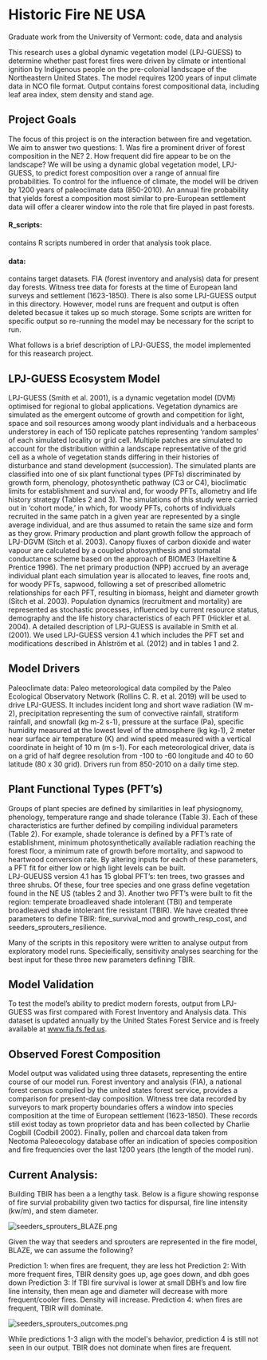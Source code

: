 # Historic Fire NE USA
Graduate work from the University of Vermont: code, data and analysis

This research uses a global dynamic vegetation model (LPJ-GUESS) to determine whether past forest fires were driven by climate or intentional ignition by Indigenous people on the pre-colonial landscape of the Northeastern United States. The model requires 1200 years of input climate data in NCO file format. Output contains forest compositional data, including leaf area index, stem density and stand age. 

## Project Goals
The focus of this project is on the interaction between fire and vegetation. We aim to answer two questions: 1. Was fire a prominent driver of forest composition in the NE? 2. How frequent did fire appear to be on the landscape?  We will be using a dynamic global vegetation model, LPJ-GUESS, to predict forest composition over a range of annual fire probabilities. To control for the influence of climate, the model will be driven by 1200 years of paleoclimate data (850-2010). An annual fire probability that yields forest a composition most similar to pre-European settlement data will offer a clearer window into the role that fire played in past forests.

#### R_scripts: 
contains R scripts numbered in order that analysis took place. 
#### data: 
contains target datasets. FIA (forest inventory and analysis) data for present day forests. Witness tree data for forests at the time of European land surveys and settlement (1623-1850). There is also some LPJ-GUESS output in this directory. However, model runs are frequent and output is often deleted becasue it takes up so much storage. Some scripts are written for specific output so re-running the model may be necessary for the script to run. 

What follows is a brief description of LPJ-GUESS, the model implemented for this reasearch project. 

## LPJ-GUESS Ecosystem Model
LPJ-GUESS (Smith et al. 2001), is a dynamic vegetation model (DVM) optimised for regional to global applications. Vegetation dynamics are simulated as the emergent outcome of growth and competition for light, space and soil resources among woody plant individuals and a herbaceous understorey in each of 150 replicate patches representing ‘random samples’ of each simulated locality or grid cell. Multiple patches are simulated to account for the distribution within a landscape representative of the grid cell as a whole of vegetation stands differing in their histories of disturbance and stand development (succession). The simulated plants are classified into one of six plant functional types (PFTs) discriminated by growth form, phenology, photosynthetic pathway (C3 or C4), bioclimatic limits for establishment and survival and, for woody PFTs, allometry and life history strategy (Tables 2 and 3). The simulations of this study were carried out in ‘cohort mode,’ in which, for woody PFTs, cohorts of individuals recruited in the same patch in a given year are represented by a single average individual, and are thus assumed to retain the same size and form as they grow.
Primary production and plant growth follow the approach of LPJ-DGVM (Sitch et al. 2003). Canopy fluxes of carbon dioxide and water vapour are calculated by a coupled photosynthesis and stomatal conductance scheme based on the approach of BIOME3 (Haxeltine & Prentice 1996). The net primary production (NPP) accrued by an average individual plant each simulation year is allocated to leaves, fine roots and, for woody PFTs, sapwood, following a set of prescribed allometric relationships for each PFT, resulting in biomass, height and diameter growth (Sitch et al. 2003). Population dynamics (recruitment and mortality) are represented as stochastic processes, influenced by current resource status, demography and the life history characteristics of each PFT (Hickler et al. 2004). A detailed description of LPJ-GUESS is available in Smith et al. (2001). We used LPJ-GUESS version 4.1 which includes the PFT set and modifications described in Ahlström et al. (2012) and in tables 1 and 2. 

## Model Drivers
Paleoclimate data: Paleo meteorological data compiled by the Paleo Ecological Observatory Network (Rollins C. R. et al. 2019) will be used to drive LPJ-GUESS. It includes incident long and short wave radiation (W m-2), precipitation representing the sum of convective rainfall, stratiform rainfall, and snowfall (kg m-2 s-1), pressure at the surface (Pa), specific humidity measured at the lowest level of the atmosphere (kg kg-1), 2 meter near surface air temperature (K) and wind speed measured with a vertical coordinate in height of 10 m  (m s-1). For each meteorological driver, data is on a grid of half degree resolution from -100 to -60 longitude and 40 to 60 latitude (80 x 30 grid). Drivers run from 850-2010 on a daily time step. 

## Plant Functional Types (PFT’s)

Groups of plant species are defined by similarities in leaf physiognomy, phenology, temperature range and shade tolerance (Table 3). Each of these characteristics are further defined by compiling individual parameters (Table 2).  For example, shade tolerance is defined by a PFT’s rate of establishment, minimum photosynthetically available radiation reaching the forest floor, a minimum rate of growth before mortality, and sapwood to heartwood conversion rate. By altering inputs for each of these parameters, a PFT fit for either low or high light levels can be built.   
LPJ-GUEUSS version 4.1 has 15 global PFT’s: ten trees, two grasses and three shrubs. Of these, four tree species and one grass define vegetation found in the NE US (tables 2 and 3). Another two PFT’s were built to fit the region: temperate broadleaved shade intolerant (TBI) and temperate broadleaved shade intolerant fire resistant (TBIR). We have created three parameters to define TBIR: fire_survival_mod and growth_resp_cost, and seeders_sprouters_resilience.

Many of the scripts in this repository were written to analyse output from exploratory model runs. Specieifically, sensitivity analyses searching for the best input for these three new parameters defining TBIR. 

## Model Validation
To test the model’s ability to predict modern forests, output from LPJ-GUESS was first compared with Forest Inventory and Analysis data. This dataset is updated annually by the United States Forest Service and is freely available at www.fia.fs.fed.us. 

## Observed Forest Composition
Model output was validated using three datasets, representing the entire course of our model run. Forest inventory and analysis (FIA), a national forest census compiled by the united states forest service, provides a comparison for present-day composition. Witness tree data recorded by surveyors to mark property boundaries offers a window into species composition at the time of European settlement (1623-1850). These records still exist today as town proprietor data and has been collected by Charlie Cogbill (Codbill 2002). Finally, pollen and charcoal data taken from Neotoma Paleoecology database offer an indication of species composition and fire frequencies over the last 1200 years (the length of the model run). 


## Current Analysis: 
Building TBIR has been a a lengthy task. Below is a figure showing response of fire survial probability given two tactics for dispursal, fire line intensity (kw/m), and stem diameter. 

![seeders_sprouters_BLAZE.png](https://github.com/charliuden/kickstarter-analysis/blob/main/readme_images/seeders_sprouters_BLAZE.png)

Given the way that seeders and sprouters are represented in the fire model, BLAZE, we can assume the following? 

Prediction 1: when fires are frequent, they are less hot
Prediction 2: With more frequent fires, TBIR density goes up, age goes down, and dbh goes down
Prediction 3: If TBI fire survival is lower at small DBH’s and low fire line intensity, then mean age and diameter will decrease with more frequent/cooler fires. Density will increase. 
Prediction 4: when fires are frequent, TBIR will dominate. 

![seeders_sprouters_outcomes.png](https://github.com/charliuden/kickstarter-analysis/blob/main/readme_images/seeders_sprouters_outcomes.png)

While predictions 1-3 align with the model's behavior, prediction 4 is still not seen in our output. TBIR does not dominate when fires are frequent. 




